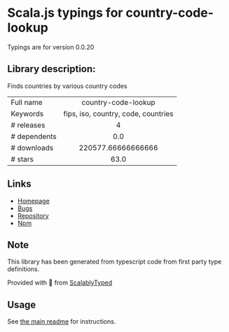 
# Scala.js typings for country-code-lookup

Typings are for version 0.0.20

## Library description:
Finds countries by various country codes

|                    |                 |
| ------------------ | :-------------: |
| Full name          | country-code-lookup |
| Keywords           | fips, iso, country, code, countries |
| # releases         | 4 |
| # dependents       | 0.0 |
| # downloads        | 220577.66666666666 |
| # stars            | 63.0 |

## Links
- [Homepage](https://github.com/richorama/country-code-lookup)
- [Bugs](https://github.com/richorama/country-code-lookup/issues)
- [Repository](https://github.com/richorama/country-code-lookup)
- [Npm](https://www.npmjs.com/package/country-code-lookup)
    


## Note
This library has been generated from typescript code from first party type definitions.

Provided with :purple_heart: from [ScalablyTyped](https://github.com/oyvindberg/ScalablyTyped)

## Usage
See [the main readme](../../readme.md) for instructions.


